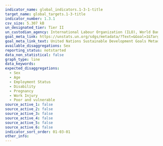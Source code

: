 ```yaml
---
indicator_name: global_indicators.1-3-1-title
target_name: global_targets.1-3-title
indicator_number: 1.3.1
csv_size: 5.307 kB
un_designated_tier: Tier II
un_custodian_agency: International Labour Organization (ILO), World Bank (WB)
goal_meta_link: https://unstats.un.org/sdgs/metadata/?Text=&Goal=1&Target=1.3
goal_meta_link_text: United Nations Sustainable Development Goals Metadata (PDF 894 KB)
available_disaggregations: Sex
reporting_status: notstarted
data_non_statistical: false
graph_type: line
data_keywords:
expected_disaggregations:
  - Sex
  - Age
  - Employment Status
  - Disability
  - Pregnancy
  - Work Injury
  - Poor and vulnerable
source_active_1: false
source_active_2: false
source_active_3: false
source_active_4: false
source_active_5: false
source_active_6: false
indicator_sort_order: 01-03-01
other_info: 
---
```

